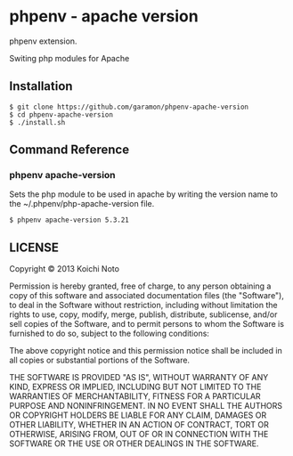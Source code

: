 phpenv - apache version
======================

phpenv extension.

Switing php modules for Apache

Installation
------------

    $ git clone https://github.com/garamon/phpenv-apache-version
    $ cd phpenv-apache-version
    $ ./install.sh

Command Reference
-----------------
### phpenv apache-version
Sets the php module to be used in apache by writing the version name to the ~/.phpenv/php-apache-version file.

    $ phpenv apache-version 5.3.21

LICENSE
-------
Copyright &copy; 2013 Koichi Noto

Permission is hereby granted, free of charge, to any person obtaining
a copy of this software and associated documentation files (the
"Software"), to deal in the Software without restriction, including
without limitation the rights to use, copy, modify, merge, publish,
distribute, sublicense, and/or sell copies of the Software, and to
permit persons to whom the Software is furnished to do so, subject to
the following conditions:

The above copyright notice and this permission notice shall be
included in all copies or substantial portions of the Software.

THE SOFTWARE IS PROVIDED "AS IS", WITHOUT WARRANTY OF ANY KIND,
EXPRESS OR IMPLIED, INCLUDING BUT NOT LIMITED TO THE WARRANTIES OF
MERCHANTABILITY, FITNESS FOR A PARTICULAR PURPOSE AND
NONINFRINGEMENT. IN NO EVENT SHALL THE AUTHORS OR COPYRIGHT HOLDERS BE
LIABLE FOR ANY CLAIM, DAMAGES OR OTHER LIABILITY, WHETHER IN AN ACTION
OF CONTRACT, TORT OR OTHERWISE, ARISING FROM, OUT OF OR IN CONNECTION
WITH THE SOFTWARE OR THE USE OR OTHER DEALINGS IN THE SOFTWARE.

